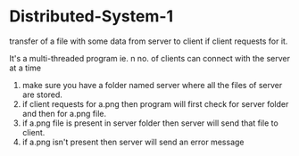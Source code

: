 # Distributed-System-1
transfer of a file with some data from server to client if client requests for it.

It's a multi-threaded program ie. n no. of clients can connect with the server at a time
1. make sure you have a folder named server where all the files of server are stored.
2. if client requests for a.png then program will first check for server folder and then for a.png file.
3. if a.png file is present in server folder then server will send that file to client.
4. if a.png isn't present then server will send an error message 
